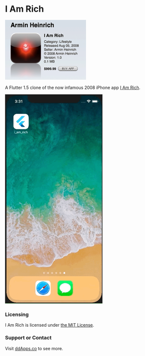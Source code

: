 # I Am Rich
![](art/I_Am_Rich_sale_screen.png?raw=true)

A Flutter 1.5 clone of the now infamous 2008 iPhone app [I Am Rich](https://en.wikipedia.org/wiki/I_Am_Rich).

![](art/screenshot/i_am_rich_02.gif?raw=true)

### Licensing
I Am Rich is licensed under [the MIT License](LICENSE).

### Support or Contact
Visit [ddApps.co](http://ddapps.co) to see more.
